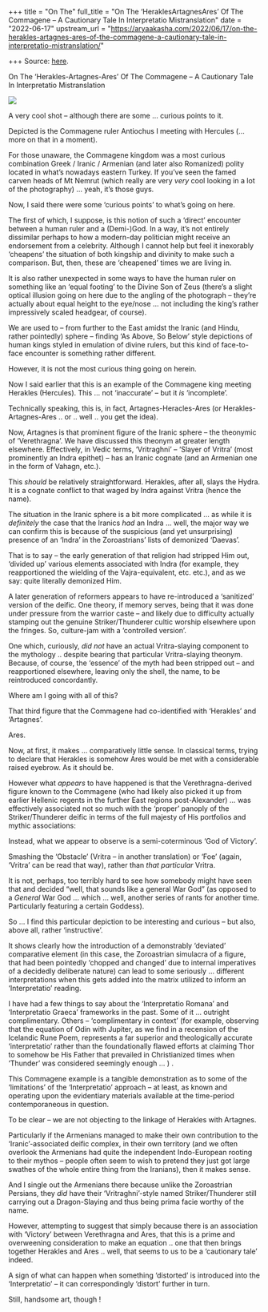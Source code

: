 +++
title = "On The"
full_title = "On The ‘HeraklesArtagnesAres’ Of The Commagene – A Cautionary Tale In Interpretatio Mistranslation"
date = "2022-06-17"
upstream_url = "https://aryaakasha.com/2022/06/17/on-the-herakles-artagnes-ares-of-the-commagene-a-cautionary-tale-in-interpretatio-mistranslation/"

+++
Source: [here](https://aryaakasha.com/2022/06/17/on-the-herakles-artagnes-ares-of-the-commagene-a-cautionary-tale-in-interpretatio-mistranslation/).

On The ‘Herakles-Artagnes-Ares’ Of The Commagene – A Cautionary Tale In Interpretatio Mistranslation

![](https://aryaakasha.files.wordpress.com/2022/06/287456931_10166372694130574_4098226750782085299_n.jpg?w=572)

A very cool shot – although there are some … curious points to it.

Depicted is the Commagene ruler Antiochus I meeting with Hercules (… more on that in a moment).

For those unaware, the Commagene kingdom was a most curious combination Greek / Iranic / Armenian (and later also Romanized) polity located in what’s nowadays eastern Turkey. If you’ve seen the famed carven heads of Mt Nemrut (which really are very *very* cool looking in a lot of the photography) … yeah, it’s those guys.

Now, I said there were some ‘curious points’ to what’s going on here.

The first of which, I suppose, is this notion of such a ‘direct’ encounter between a human ruler and a (Demi-)God. In a way, it’s not entirely dissimilar perhaps to how a modern-day politician might receive an endorsement from a celebrity. Although I cannot help but feel it inexorably ‘cheapens’ the situation of both kingship and divinity to make such a comparison. But, then, these are ‘cheapened’ times we are living in.

It is also rather unexpected in some ways to have the human ruler on something like an ‘equal footing’ to the Divine Son of Zeus (there’s a slight optical illusion going on here due to the angling of the photograph – they’re actually about equal height to the eye/nose … not including the king’s rather impressively scaled headgear, of course).

We are used to – from further to the East amidst the Iranic (and Hindu, rather pointedly) sphere – finding ‘As Above, So Below’ style depictions of human kings styled in emulation of divine rulers, but this kind of face-to-face encounter is something rather different.

However, it is not the most curious thing going on herein.

Now I said earlier that this is an example of the Commagene king meeting Herakles (Hercules). This … not ‘inaccurate’ – but it *is* ‘incomplete’.

Technically speaking, this is, in fact, Artagnes-Heracles-Ares (or Herakles-Artagnes-Ares .. or .. well .. you get the idea).

Now, Artagnes is that prominent figure of the Iranic sphere – the theonymic of ‘Verethragna’. We have discussed this theonym at greater length elsewhere. Effectively, in Vedic terms, ‘Vritraghni’ – ‘Slayer of Vritra’ (most prominently an Indra epithet) – has an Iranic cognate (and an Armenian one in the form of Vahagn, etc.).

This *should* be relatively straightforward. Herakles, after all, slays the Hydra. It is a cognate conflict to that waged by Indra against Vritra (hence the name).

The situation in the Iranic sphere is a bit more complicated … as while it is *definitely* the case that the Iranics *had* an Indra … well, the major way we can confirm this is because of the suspicious (and yet unsurprising) presence of an ‘Indra’ in the Zoroastrians’ lists of demonized ‘Daevas’.

That is to say – the early generation of that religion had stripped Him out, ‘divided up’ various elements associated with Indra (for example, they reapportioned the wielding of the Vajra-equivalent, etc. etc.), and as we say: quite literally demonized Him.

A later generation of reformers appears to have re-introduced a ‘sanitized’ version of the deific. One theory, if memory serves, being that it was done under pressure from the warrior caste – and likely due to difficulty actually stamping out the genuine Striker/Thunderer cultic worship elsewhere upon the fringes. So, culture-jam with a ‘controlled version’.

One which, curiously, *did not* have an actual Vritra-slaying component to the mythology .. despite bearing that particular Vritra-slaying theonym. Because, of course, the ‘essence’ of the myth had been stripped out – and reapportioned elsewhere, leaving only the shell, the name, to be reintroduced concordantly.

Where am I going with all of this?

That third figure that the Commagene had co-identified with ‘Herakles’ and ‘Artagnes’.

Ares.

Now, at first, it makes … comparatively little sense. In classical terms, trying to declare that Herakles is somehow Ares would be met with a considerable raised eyebrow. As it should be.

However what *appears* to have happened is that the Verethragna-derived figure known to the Commagene (who had likely also picked it up from earlier Hellenic regents in the further East regions post-Alexander) … was effectively associated not so much with the ‘proper’ panoply of the Striker/Thunderer deific in terms of the full majesty of His portfolios and mythic associations:

Instead, what we appear to observe is a semi-coterminous ‘God of Victory’.

Smashing the ‘Obstacle’ (Vritra – in another translation) or ‘Foe’ (again, ‘Vritra’ can be read that way), rather than *that particular* Vritra.

It is not, perhaps, too terribly hard to see how somebody might have seen that and decided “well, that sounds like a general War God” (as opposed to a *General* War God … which … well, another series of rants for another time. Particularly featuring a certain Goddess).

So … I find this particular depiction to be interesting and curious – but also, above all, rather ‘instructive’.

It shows clearly how the introduction of a demonstrably ‘deviated’ comparative element (in this case, the Zoroastrian simulacra of a figure, that had been pointedly ‘chopped and changed’ due to internal imperatives of a decidedly deliberate nature) can lead to some seriously … different interpretations when this gets added into the matrix utilized to inform an ‘Interpretatio’ reading.

I have had a few things to say about the ‘Interpretatio Romana’ and ‘Interpretatio Graeca’ frameworks in the past. Some of it … outright complimentary. Others – ‘complimentary in context’ (for example, observing that the equation of Odin with Jupiter, as we find in a recension of the Icelandic Rune Poem, represents a far superior and theologically accurate ‘interpretatio’ rather than the foundationally flawed efforts at claiming Thor to somehow be His Father that prevailed in Christianized times when ‘Thunder’ was considered seemingly enough … ) .

This Commagene example is a tangible demonstration as to some of the ‘limitations’ of the ‘Interpretatio’ approach – at least, as known and operating upon the evidentiary materials available at the time-period contemporaneous in question.

To be clear – we are not objecting to the linkage of Herakles with Artagnes.

Particularly if the Armenians managed to make their own contribution to the ‘Iranic’-associated deific complex, in their own territory (and we often overlook the Armenians had quite the independent Indo-European rooting to their mythos – people often seem to wish to pretend they just got large swathes of the whole entire thing from the Iranians), then it makes sense.

And I single out the Armenians there because unlike the Zoroastrian Persians, they *did* have their ‘Vritraghni’-style named Striker/Thunderer still carrying out a Dragon-Slaying and thus being prima facie worthy of the name.

However, attempting to suggest that simply because there is an association with ‘Victory’ between Verethragna and Ares, that this is a prime and overweening consideration to make an equation .. one that then brings together Herakles and Ares .. well, that seems to us to be a ‘cautionary tale’ indeed.

A sign of what can happen when something ‘distorted’ is introduced into the ‘Interpretatio’ – it can correspondingly ‘distort’ further in turn.

Still, handsome art, though !
